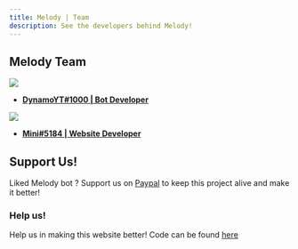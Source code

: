 ```yaml
---
title: Melody | Team
description: See the developers behind Melody!
---
```


## Melody Team

<img src="https://cdn.discordapp.com/avatars/701731392228163587/a_2343216361351d75ea65d869f1906a65.gif"/>

* [**DynamoYT#1000 | Bot Developer**](https://github.com/DynamoYT)

<img src="https://cdn.discordapp.com/avatars/727365670395838626/5430ddc51232c9d6f1cbfc4f00443bc5.webp"/>

* [**Mini#5184 | Website Developer**](https://github.com/AyushSehrawat)

## Support Us!

Liked Melody bot ? Support us on [Paypal](https://paypal.me/RealDynamoYT) to keep this project alive and make it better!

### Help us!

Help us in making this website better! Code can be found [here](https://github.com/AyushSehrawat/melody)